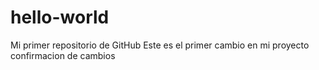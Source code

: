 # hello-world
Mi primer repositorio de GitHub
Este es el primer cambio en mi proyecto
confirmacion de cambios   
